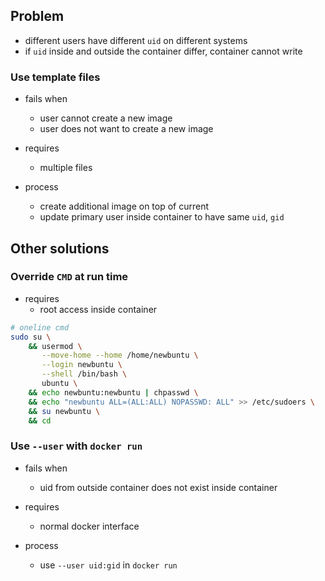 

## Problem ##

- different users have different `uid` on different systems
- if `uid` inside and outside the container differ, container cannot write

### Use template files ###

- fails when
  - user cannot create a new image
  - user does not want to create a new image

- requires
  - multiple files
  
- process
  - create additional image on top of current
  - update primary user inside container to have same `uid`, `gid`

## Other solutions ##

### Override `CMD` at run time ###

- requires
  - root access inside container
  
```sh
# oneline cmd
sudo su \
    && usermod \
	   --move-home --home /home/newbuntu \
	   --login newbuntu \
	   --shell /bin/bash \
	   ubuntu \
    && echo newbuntu:newbuntu | chpasswd \
    && echo "newbuntu ALL=(ALL:ALL) NOPASSWD: ALL" >> /etc/sudoers \
    && su newbuntu \
    && cd
```

### Use `--user` with `docker run` ###

- fails when
  - uid from outside container does not exist inside container

- requires
  - normal docker interface
  
- process
  - use `--user uid:gid` in `docker run`

